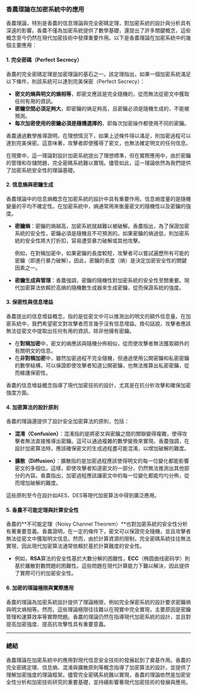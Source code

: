 ### 香農理論在加密系統中的應用

香農理論，特別是香農的信息理論與完全密碼定理，對加密系統的設計與分析具有深遠的影響。香農不僅為加密系統提供了數學基礎，還提出了許多關鍵概念，這些概念至今仍然在現代加密技術中發揮重要作用。以下是香農理論在加密系統中的幾個主要應用：

#### **1. 完全密碼（Perfect Secrecy）**

香農的完全密碼定理是加密理論的基石之一。該定理指出，如果一個加密系統滿足以下條件，則該系統可以達到完美保密（Perfect Secrecy）：
- **密文的熵與明文的熵相等**，即密文應該是完全隨機的，從而無法從密文中獲取任何有用的資訊。
- **密鑰空間必須足夠大**，即密鑰的熵足夠高，且密鑰必須是隨機生成的，不能被預測。
- **每次加密使用的密鑰必須是隨機選擇的**，即每次加密操作都使用不同的密鑰。

香農通過數學推導證明，在理想情況下，如果上述條件得以滿足，則加密過程可以達到完美保密。這意味著，攻擊者即使獲得了密文，也無法確定明文的任何信息。

在現實中，這一理論對設計加密系統提出了理想標準，但在實際應用中，由於密鑰的管理和存儲問題，完全密碼系統難以實現。儘管如此，這一理論依然為我們提供了加密系統安全性的理論基礎。

#### **2. 信息熵與密鑰生成**

香農理論中的信息熵概念在加密系統的設計中具有重要作用。信息熵度量的是隨機變量的平均不確定性。在加密系統中，熵通常用來衡量密文的隨機性以及密鑰的強度。

- **密鑰熵**：密鑰的熵越高，加密系統就越難以被破解。香農指出，為了保證加密系統的安全性，密鑰必須是隨機且不可預測的。如果密鑰的熵過低，則加密系統的安全性將大打折扣，容易遭受暴力破解或其他攻擊。
  
  例如，在對稱加密中，如果密鑰的長度較短，攻擊者可以嘗試遍歷所有可能的密鑰（即進行暴力破解）。因此，密鑰的長度（熵）是決定加密安全性的關鍵因素之一。

- **密鑰生成與管理**：香農強調，密鑰的隨機性對加密系統的安全性至關重要。現代加密算法依賴於高熵的隨機數生成器來生成密鑰，從而保證系統的強度。

#### **3. 保密性與信息增益**

香農提出的信息增益概念，指的是從密文中可以推測出的明文的額外信息量。在加密系統中，我們希望密文對攻擊者而言幾乎沒有信息增益。換句話說，攻擊者應該無法從密文中提取出任何有用的資訊，除非他擁有密鑰。

- 在**對稱加密**中，密文的熵應該與隨機分佈相似，從而使攻擊者無法獲取額外的有關明文的信息。
- 在**非對稱加密**中，雖然加密過程不完全隨機，但通過使用公開密鑰和私密密鑰的數學結構，可以保證即使攻擊者知道公開密鑰，也無法推算出私密密鑰，從而維護保密性。

香農的信息增益概念指導了現代加密技術的設計，尤其是在抗分析攻擊和確保加密強度方面。

#### **4. 加密算法的設計原則**

香農的理論還提供了設計安全加密算法的原則，包括：

- **混淆（Confusion）**：混淆指的是將密文與密鑰之間的關聯變得複雜，使得攻擊者無法直接推導出密鑰。這可以通過複雜的數學變換來實現。香農強調，在設計加密算法時，應該確保密文的生成過程盡可能混淆，以增加破解的難度。
  
- **擴散（Diffusion）**：擴散指的是加密過程應該使得明文的每一位變化都能影響密文的多個位。這樣，即使攻擊者知道密文的一部分，仍然無法推測出其他部分的內容。香農指出，加密過程應該讓密文中的每一位變化都能均勻分佈，從而增加破解的難度。

這些原則至今在設計如AES、DES等現代加密算法中得到廣泛應用。

#### **5. 香農不可能定理與計算安全性**

香農的**不可能定理（Noisy Channel Theorem）**也對加密系統的安全性分析有著重要意義。香農證明，在一定的條件下，密文可以保證完全隨機，並且攻擊者無法從密文中獲取明文信息。然而，由於計算資源的限制，完全密碼系統往往無法實現，因此現代加密算法通常依賴於基於計算難度的安全性。

- 例如，**RSA**算法的安全性基於大數分解的困難性，**ECC**（椭圆曲线密码学）則基於離散對數問題的困難性。這些問題在現代計算能力下難以解決，因此提供了實際可行的加密安全性。

#### **6. 加密的理論極限與實際應用**

香農的理論為加密系統設計提供了理論極限，例如完全保密系統的設計要求密鑰熵與明文熵相等。然而，這些理論極限往往難以在現實中完全實現，主要原因是密鑰管理和運算效率等實際問題。香農的理論仍然在指導現代加密系統的設計，並且對提高加密強度、提高抗攻擊性具有重要意義。

---

### **總結**

香農理論在加密系統中的應用對現代信息安全技術的發展起到了奠基作用。香農的完全密碼定理、信息熵、混淆與擴散原則等概念指導了加密算法的設計，並提供了理解加密強度的理論框架。儘管完全密碼系統難以實現，香農的理論依然是加密安全性分析和加密技術研究的重要基礎，並持續影響著現代加密技術的發展與應用。